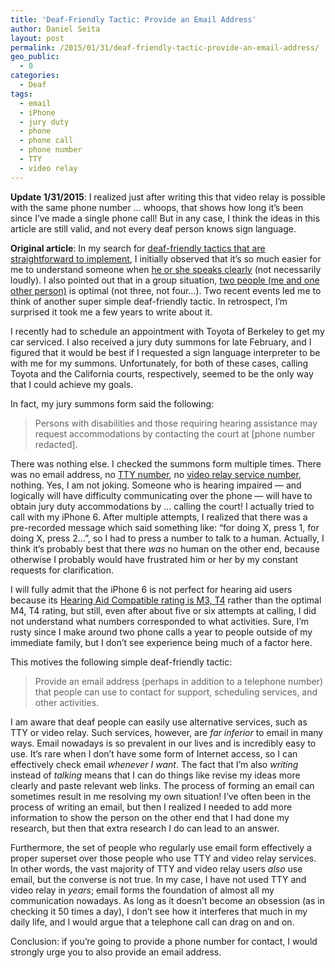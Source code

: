 ```yaml
---
title: 'Deaf-Friendly Tactic: Provide an Email Address'
author: Daniel Seita
layout: post
permalink: /2015/01/31/deaf-friendly-tactic-provide-an-email-address/
geo_public:
  - 0
categories:
  - Deaf
tags:
  - email
  - iPhone
  - jury duty
  - phone
  - phone call
  - phone number
  - TTY
  - video relay
---
```

**Update 1/31/2015**: I realized just after writing this that video relay is possible with the same phone number &#8230; whoops, that shows how long it&#8217;s been since I&#8217;ve made a single phone call! But in any case, I think the ideas in this article are still valid, and not every deaf person knows sign language.

**Original article**: In my search for [deaf-friendly tactics that are straightforward to implement][1], I initially observed that it&#8217;s so much easier for me to understand someone when [he or she speaks clearly][2] (not necessarily loudly). I also pointed out that in a group situation, [two people (me and one other person)][3] is optimal (not three, not four&#8230;). Two recent events led me to think of another super simple deaf-friendly tactic. In retrospect, I&#8217;m surprised it took me a few years to write about it.

I recently had to schedule an appointment with Toyota of Berkeley to get my car serviced. I also received a jury duty summons for late February, and I figured that it would be best if I requested a sign language interpreter to be with me for my summons. Unfortunately, for both of these cases, calling Toyota and the California courts, respectively, seemed to be the only way that I could achieve my goals.

In fact, my jury summons form said the following:

> Persons with disabilities and those requiring hearing assistance may request accommodations by contacting the court at [phone number redacted].

There was nothing else. I checked the summons form multiple times. There was no email address, no [TTY number][4], no [video relay service number][5], nothing. Yes, I am not joking. Someone who is hearing impaired &#8212; and logically will have difficulty communicating over the phone &#8212; will have to obtain jury duty accommodations by &#8230; calling the court! I actually tried to call with my iPhone 6. After multiple attempts, I realized that there was a pre-recorded message which said something like: &#8220;for doing X, press 1, for doing X, press 2&#8230;&#8221;, so I had to press a number to talk to a human. Actually, I think it&#8217;s probably best that there *was* no human on the other end, because otherwise I probably would have frustrated him or her by my constant requests for clarification.

I will fully admit that the iPhone 6 is not perfect for hearing aid users because its [Hearing Aid Compatible rating is M3, T4][6] rather than the optimal M4, T4 rating, but still, even after about five or six attempts at calling, I did not understand what numbers corresponded to what activities. Sure, I&#8217;m rusty since I make around two phone calls a year to people outside of my immediate family, but I don&#8217;t see experience being much of a factor here.

This motives the following simple deaf-friendly tactic:

> Provide an email address (perhaps in addition to a telephone number) that people can use to contact for support, scheduling services, and other activities.

I am aware that deaf people can easily use alternative services, such as TTY or video relay. Such services, however, are *far inferior* to email in many ways. Email nowadays is so prevalent in our lives and is incredibly easy to use. It&#8217;s rare when I don&#8217;t have some form of Internet access, so I can effectively check email *whenever I want*. The fact that I&#8217;m also *writing* instead of *talking* means that I can do things like revise my ideas more clearly and paste relevant web links. The process of forming an email can sometimes result in me resolving my own situation! I&#8217;ve often been in the process of writing an email, but then I realized I needed to add more information to show the person on the other end that I had done my research, but then that extra research I do can lead to an answer.

Furthermore, the set of people who regularly use email form effectively a proper superset over those people who use TTY and video relay services. In other words, the vast majority of TTY and video relay users *also* use email, but the converse is not true. In my case, I have not used TTY and video relay in *years*; email forms the foundation of almost all my communication nowadays. As long as it doesn&#8217;t become an obsession (as in checking it 50 times a day), I don&#8217;t see how it interferes that much in my daily life, and I would argue that a telephone call can drag on and on.

Conclusion: if you&#8217;re going to provide a phone number for contact, I would strongly urge you to also provide an email address.

 [1]: https://seitad.wordpress.com/2012/09/06/how-to-be-more-deaf-friendly-the-search-for-simple-yet-stunningly-effective-strategies/
 [2]: https://seitad.wordpress.com/2012/09/15/why-you-should-always-speak-as-if-youre-in-an-interview/
 [3]: https://seitad.wordpress.com/2012/11/21/deaf-friendly-tactic-the-power-of-two/
 [4]: http://www.abouttty.com/
 [5]: http://www.fcc.gov/guides/video-relay-services
 [6]: http://support.apple.com/en-us/HT202186